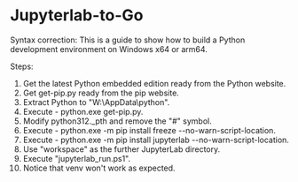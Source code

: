 # Jupyterlab-to-Go
Syntax correction:
This is a guide to show how to build a Python development environment on Windows x64 or arm64.

Steps:
1. Get the latest Python embedded edition ready from the Python website.
2. Get get-pip.py ready from the pip website.
3. Extract Python to "W:\AppData\python".
4. Execute - python.exe get-pip.py.
5. Modify python312._pth and remove the "#" symbol.
6. Execute - python.exe -m pip install freeze --no-warn-script-location.
7. Execute - python.exe -m pip install jupyterlab --no-warn-script-location.
8. Use "workspace" as the further JupyterLab directory.
9. Execute "jupyterlab_run.ps1".
10. Notice that venv won't work as expected.
